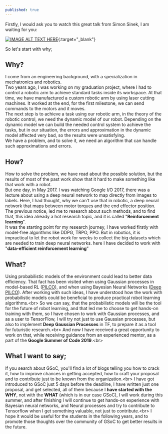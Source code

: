 ```yaml
---
published: true
---
```

Firstly, I would ask you to watch this great talk from Simon Sinek, I am waiting for you:<br/>

[![IMAGE ALT TEXT HERE](https://pi.tedcdn.com/r/pe.tedcdn.com/images/ted/04916ee6e81065c8333e6546184af512eee37bbe_2880x1620.jpg)](https://embed.ted.com/talks/simon_sinek_how_great_leaders_inspire_action){:target="_blank"}

So let's start with why;
## Why?
I come from an engineering background, with a specialization in mechatronics and robotics.<br/>
Two years ago, I was working on my graduation project, where I had to control a robotic arm to achieve standard tasks inside its workspace. At that time, we have manufactured a custom robotic arm by using laser cutting machines. It worked at the end, for the first milestone, we can send commands to the motors and it moves.<br/>
The next step is to achieve a task using our robotic arm, in the theory of the robotic control, we need the dynamic model of our robot. Depending on the dynamic model we can build the needed control system to achieve the tasks, but in our situation, the errors and approximation in the dynamic model affected very bad, so the results were unsatisfying.<br/>
We have a problem, and to solve it, we need an algorithm that can handle such approximations and errors. 

## How?
How to solve the problem, we have read about the possible solution, but the results of most of the past work show that it hard to make something like that work with a robot.<br/>
But one day, in May 2017. I was watching Google I/O 2017, there was a lecture about using a deep neural network to map directly from images to labels. Here, I had thought, why we can't use that in robotic, a deep neural network that maps between motor torques and the end effector position.<br/>
The previous notice, led me to research about such methods, and to find that, this idea already a hot research topic, and it is called "**Reinforcement learning**".<br/>
It was the starting point for my research journey, I have worked firstly with model-free algorithms like DDPG, TRPO, PPO. But in robotics, it is impractical to let the robot work for weeks to collect the big datasets which are needed to train deep neural networks. here I have decided to work with "**data-efficient reinforcement learning**"

## What?
Using probabilistic models of the environment could lead to better data efficiency. That fact has been visited when using Gaussian processes in model-based RL ([PILCO](https://arxiv.org/abs/1502.02860)), and when using Bayesian Neural Networks ([Deep PILCO](http://mlg.eng.cam.ac.uk/yarin/PDFs/DeepPILCO.pdf)). After working with such ideas, I have understood how the work with probabilistic models could be beneficial to produce practical robot learning algorithms.<br\>
So we can say, that the probabilistic models will be the tool for the future of robot learning, and that led me to choose to get hands-on training with them, so I have chosen to work with Gaussian processes, and as a user to TensorFlow, I will try not just to use Gaussian processes, but also to implement **Deep Gaussian Processes** in TF, to prepare it as a tool for futuristic research.<br\>
And now I have received a great opportunity to work on that, while receiving guidance from an experienced mentor, as a part of the **Google Summer of Code 2019**.<br\>

## What I want to say;
If you search about GSoC, you'll find a lot of blogs telling you how to crack it, how to improve chances in getting accepted, how to craft your proposal and to contribute just to be known from the organization.<br\>
I have got introduced to GSoC just 5 days before the deadline, I have written just one proposal, and get selected, all of them because I **have started with the WHY**, not with the **WHAT** (which is in our case GSoC), I will work during this summer, and after finishing I will continue to get hands-on experience with Bayesian neural networks, and Neural processes and try to contribute to Tensorflow when I get something valuable, not just to contribute.<br\>
I hope it would be useful for the students in the following years, and to promote those thoughts over the community of GSoC to get better results in the future.
